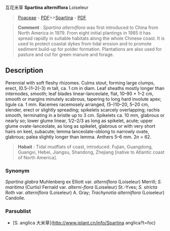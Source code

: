 互花米草 **Spartina alterniflora** Loiseleur

> [Poaceae](http://www.iplant.cn/info/Poaceae?t=foc) - [PDF](http://www.iplant.cn/foc/pdf/Poaceae.pdf)>>[Spartina](http://www.iplant.cn/info/Spartina?t=foc) - [PDF](http://www.iplant.cn/foc/pdf/Spartina.pdf)

> **Comment** : 
> *Spartina alterniflora* was first introduced to China from North America in 1979. From eight initial plantings in 1985 it has spread rapidly in suitable habitats along the whole Chinese coast. It is used to protect coastal dykes from tidal erosion and to promote sediment build-up for polder formation. Plantations are also used for pasture and cut for green manure and forage.

## Description

Perennial with soft fleshy rhizomes. Culms stout, forming large clumps, erect, (0.5–)1–2(–3) m tall, ca. 1 cm in diam. Leaf sheaths mostly longer than internodes, smooth; leaf blades linear-lanceolate, flat, 10–90 × 1–2 cm, smooth or margins minutely scabrous, tapering to long hard involute apex; ligule ca. 1 mm. Racemes racemosely arranged, (5–)10–20, 5–20 cm, slender, erect or slightly spreading; spikelets scarcely overlapping; rachis smooth, terminating in a bristle up to 3 cm. Spikelets ca. 10 mm, glabrous or nearly so; lower glume linear, 1/2–2/3 as long as spikelet, acute; upper glume ovate-lanceolate, as long as spikelet, glabrous or with very short hairs on keel, subacute; lemma lanceolate-oblong to narrowly ovate, glabrous; palea slightly longer than lemma. Anthers 5–6 mm. 2*n* = 62.

> **Habait** : 
> Tidal mudflats of coast, introduced. Fujian, Guangdong, Guangxi, Hebei, Jiangsu, Shandong, Zhejiang [native to Atlantic coast of North America].

### Synonym
*Spartina glabra* Muhlenberg ex Elliott var. *alterniflora* (Loiseleur) Merrill; *S. maritima* (Curtis) Fernald var. *alterni-flora* (Loiseleur) St.-Yves; *S. stricta* Roth var. *alterniflora* (Loiseleur) A. Gray; *Trachynotia alterniflora* (Loiseleur) Candolle.

### Parsublist

* [S.  anglica  大米草](http://www.iplant.cn/info/Spartina anglica?t=foc)
